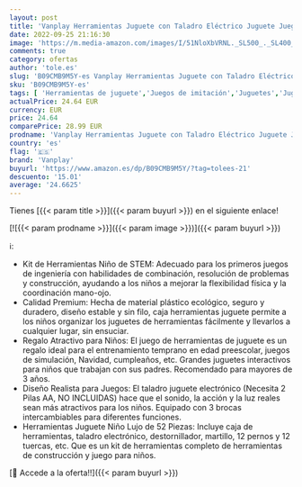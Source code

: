 ```yaml
---
layout: post
title: 'Vanplay Herramientas Juguete con Taladro Eléctrico Juguete Juego Herramientas Cumpleaños Navidad Regalo para Niños Niñas 3 4 5 6 7 8 Años  52 Piezas '
date: 2022-09-25 21:16:30
image: 'https://m.media-amazon.com/images/I/51NloXbVRNL._SL500_._SL400_.jpg'
comments: true
category: ofertas
author: 'tole.es'
slug: 'B09CMB9M5Y-es Vanplay Herramientas Juguete con Taladro Eléctrico Juguete...'
sku: 'B09CMB9M5Y-es'
tags: [ 'Herramientas de juguete','Juegos de imitación','Juguetes','Juguetes y juegos','navidad','vanplay','🇪🇸', ]
actualPrice: 24.64 EUR
currency: EUR
price: 24.64
comparePrice: 28.99 EUR
prodname: 'Vanplay Herramientas Juguete con Taladro Eléctrico Juguete Juego Herramientas Cumpleaños Navidad Regalo para Niños Niñas 3 4 5 6 7 8 Años  52 Piezas '
country: 'es'
flag: '🇪🇸'
brand: 'Vanplay'
buyurl: 'https://www.amazon.es/dp/B09CMB9M5Y/?tag=tolees-21'
descuento: '15.01'
average: '24.6625'
---
```


Tienes [{{< param title >}}]({{< param buyurl >}}) en el siguiente enlace!

[![{{< param prodname >}}]({{< param image >}})]({{< param buyurl >}})

ℹ️:

- Kit de Herramientas Niño de STEM: Adecuado para los primeros juegos de ingeniería con habilidades de combinación, resolución de problemas y construcción, ayudando a los niños a mejorar la flexibilidad física y la coordinación mano-ojo.
- Calidad Premium: Hecha de material plástico ecológico, seguro y duradero, diseño estable y sin filo, caja herramientas juguete permite a los niños organizar los juguetes de herramientas fácilmente y llevarlos a cualquier lugar, sin ensuciar.
- Regalo Atractivo para Niños: El juego de herramientas de juguete es un regalo ideal para el entrenamiento temprano en edad preescolar, juegos de simulación, Navidad, cumpleaños, etc. Grandes juguetes interactivos para niños que trabajan con sus padres. Recomendado para mayores de 3 años.
- Diseño Realista para Juegos: El taladro juguete electrónico (Necesita 2 Pilas AA, NO INCLUIDAS) hace que el sonido, la acción y la luz reales sean más atractivos para los niños. Equipado con 3 brocas intercambiables para diferentes funciones.
- Herramientas Juguete Niño Lujo de 52 Piezas: Incluye caja de herramientas, taladro electrónico, destornillador, martillo, 12 pernos y 12 tuercas, etc. Que es un kit de herramientas completo de herramientas de construcción y juego para niños.

[🛒 Accede a la oferta!!]({{< param buyurl >}})
